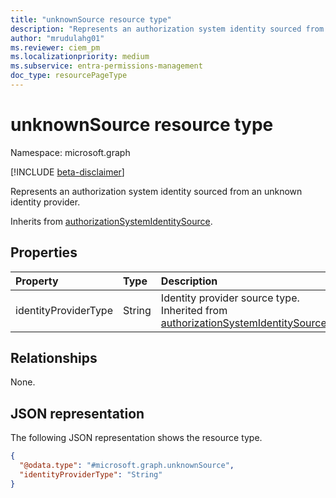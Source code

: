```yaml
---
title: "unknownSource resource type"
description: "Represents an authorization system identity sourced from an unknown identity provider."
author: "mrudulahg01"
ms.reviewer: ciem_pm
ms.localizationpriority: medium
ms.subservice: entra-permissions-management
doc_type: resourcePageType
---
```


# unknownSource resource type

Namespace: microsoft.graph

[!INCLUDE [beta-disclaimer](../../includes/beta-disclaimer.md)]

Represents an authorization system identity sourced from an unknown identity provider.

Inherits from [authorizationSystemIdentitySource](../resources/authorizationsystemidentitysource.md).

## Properties
|Property|Type|Description|
|:---|:---|:---|
|identityProviderType|String|Identity provider source type. Inherited from [authorizationSystemIdentitySource](../resources/authorizationsystemidentitysource.md).|

## Relationships
None.

## JSON representation
The following JSON representation shows the resource type.
<!-- {
  "blockType": "resource",
  "@odata.type": "microsoft.graph.unknownSource"
}
-->
``` json
{
  "@odata.type": "#microsoft.graph.unknownSource",
  "identityProviderType": "String"
}
```

